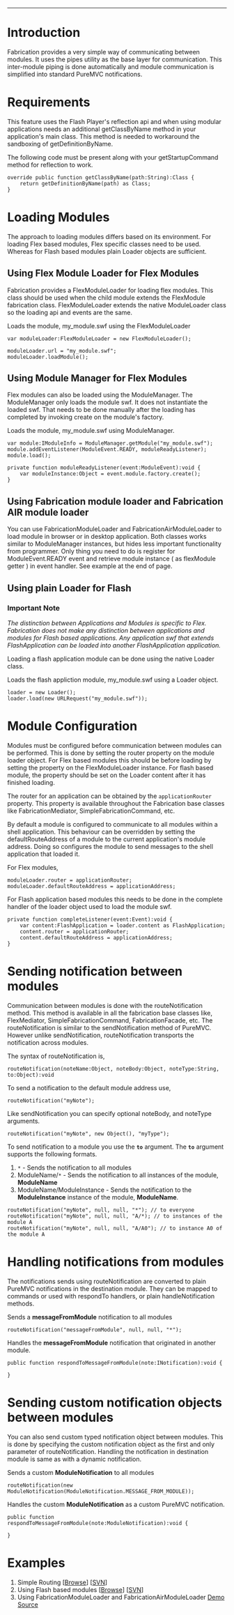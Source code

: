 


---


# Introduction #
Fabrication provides a very simple way of communicating between modules. It uses the pipes utility as the base layer for communication. This inter-module piping is done automatically and module communication is simplified into standard PureMVC notifications.

# Requirements #
This feature uses the Flash Player's reflection api and when using modular applications needs an additional getClassByName method in your application's main class. This method is needed to workaround the sandboxing of getDefinitionByName.

The following code must be present along with your getStartupCommand method for reflection to work.
```
override public function getClassByName(path:String):Class {
	return getDefinitionByName(path) as Class;	
}
```

# Loading Modules #
The approach to loading modules differs based on its environment. For loading Flex based modules, Flex specific classes need to be used. Whereas for Flash based modules plain Loader objects are sufficient.

## Using Flex Module Loader for Flex Modules ##
Fabrication provides a FlexModuleLoader for loading flex modules. This class should be used when the child module extends the FlexModule fabrication class. FlexModuleLoader extends the native ModuleLoader class so the loading api and events are the same.

Loads the module, my\_module.swf using the FlexModuleLoader
```
var moduleLoader:FlexModuleLoader = new FlexModuleLoader();

moduleLoader.url = "my_module.swf";
moduleLoader.loadModule();
```

## Using Module Manager for Flex Modules ##
Flex modules can also be loaded using the ModuleManager. The ModuleManager only loads the module swf. It does not instantiate the loaded swf. That needs to be done manually after the loading has completed by invoking create on the module's factory.

Loads the module, my\_module.swf using ModuleManager.
```
var module:IModuleInfo = ModuleManager.getModule("my_module.swf");
module.addEventListener(ModuleEvent.READY, moduleReadyListener);
module.load();

private function moduleReadyListener(event:ModuleEvent):void {
	var moduleInstance:Object = event.module.factory.create();
}
```

## Using Fabrication module loader and Fabrication AIR module loader ##
You can use FabricationModuleLoader and FabricationAirModuleLoader to load module in browser or in desktop application. Both classes works similar to ModuleManager instances, but hides less important functionality from programmer. Only thing you need to do is register for ModuleEvent.READY event and retrieve module instance ( as flexModule getter ) in event handler. See example at the end of page.

## Using plain Loader for Flash ##
### Important Note ###
_The distinction between Applications and Modules is specific to Flex. Fabrication does not make any distinction between applications and modules for Flash based applications. Any application swf that extends FlashApplication can be loaded into another FlashApplication application._

Loading a flash application module can be done using the native Loader class.

Loads the flash appliction module, my\_module.swf using a Loader object.
```
loader = new Loader();
loader.load(new URLRequest("my_module.swf"));
```

# Module Configuration #
Modules must be configured before communication between modules can be performed. This is done by setting the router property on the module loader object. For Flex based modules this should be before loading by setting the property on the FlexModuleLoader instance. For flash based module, the property should be set on the Loader content after it has finished loading.

The router for an application can be obtained by the `applicationRouter` property. This property is available throughout the Fabrication base classes like FabricationMediator, SimpleFabricationCommand, etc.

By default a module is configured to communicate to all modules within a shell application. This behaviour can be overridden by setting the defaultRouteAddress of a module to the current application's module address. Doing so configures the module to send messages to the shell application that loaded it.

For Flex modules,
```
moduleLoader.router = applicationRouter;
moduleLoader.defaultRouteAddress = applicationAddress;
```

For Flash application based modules this needs to be done in the complete handler of the loader object used to load the module swf.
```
private function completeListener(event:Event):void {
	var content:FlashApplication = loader.content as FlashApplication;
	content.router = applicationRouter;
	content.defaultRouteAddress = applicationAddress;
}
```

# Sending notification between modules #
Communication between modules is done with the routeNotification method. This method is available in all the fabrication base classes like, FlexMediator, SimpleFabricationCommand, FabricationFacade, etc. The routeNotification is similar to the sendNotification method of PureMVC. However unlike sendNotification, routeNotification transports the notification across modules.

The syntax of routeNotification is,
```
routeNotification(noteName:Object, noteBody:Object, noteType:String, to:Object):void
```

To send a notification to the default module address use,
```
routeNotification("myNote");
```

Like sendNotification you can specify optional noteBody, and noteType arguments.
```
routeNotification("myNote", new Object(), "myType");
```

To send notification to a module you use the **`to`** argument. The **`to`** argument supports the following formats.

  1. `*` - Sends the notification to all modules
  1. ModuleName/`*` - Sends the notification to all instances of the module, **ModuleName**
  1. ModuleName/ModuleInstance - Sends the notification to the **ModuleInstance** instance of the module, **ModuleName**.

```
routeNotification("myNote", null, null, "*"); // to everyone
routeNotification("myNote", null, null, "A/*); // to instances of the module A
routeNotification("myNote", null, null, "A/A0"); // to instance A0 of the module A
```

# Handling notifications from modules #
The notifications sends using routeNotification are converted to plain PureMVC notifications in the destination module. They can be mapped to commands or used with respondTo handlers, or plain handleNotification methods.

Sends a **messageFromModule** notification to all modules
```
routeNotification("messageFromModule", null, null, "*");
```

Handles the **messageFromModule** notification that originated in another module.
```
public function respondToMessageFromModule(note:INotification):void {

}
```

# Sending custom notification objects between modules #
You can also send custom typed notification object between modules. This is done by specifying the custom notification object as the first and only parameter of routeNotification. Handling the notification in destination module is same as with a dynamic notification.

Sends a custom **ModuleNotification** to all modules
```
routeNotification(new ModuleNotification(ModuleNotification.MESSAGE_FROM_MODULE));
```

Handles the custom **ModuleNotification** as a custom PureMVC notification.
```
public function respondToMessageFromModule(note:ModuleNotification):void {

}
```

# Examples #
  1. Simple Routing [[Browse](http://code.google.com/p/fabrication/source/browse/#svn/examples/simple_routing/src/main/flex)] [[SVN](http://fabrication.googlecode.com/svn/examples/simple_routing)]
  1. Using Flash based modules [[Browse](http://code.google.com/p/fabrication/source/browse/#svn/examples/hello_flash_with_module/src)] [[SVN](http://fabrication.googlecode.com/svn/examples/hello_flash_with_module)]
  1. Using FabricationModuleLoader and FabricationAirModuleLoader [Demo](http://fabrication.googlecode.com/svn/examples/fabrication_module_loader_example/bin/index.html) [Source](http://code.google.com/p/fabrication/source/browse/#svn/examples/fabrication_module_loader_example)